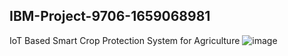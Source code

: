## IBM-Project-9706-1659068981
IoT Based Smart Crop Protection System for Agriculture
![image](https://user-images.githubusercontent.com/85429643/190555707-0dfbb955-3284-4cfa-bdb2-d77e981d2abb.png)
